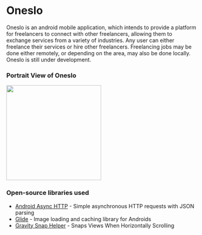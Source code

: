 # Oneslo
Oneslo is an android mobile application, which intends to provide a platform for freelancers to connect with other freelancers, allowing them to exchange services from a variety of industries. Any user can either freelance their services or hire other freelancers. Freelancing jobs may be done either remotely, or depending on the area, may also be done locally. Oneslo is still under development.


### Portrait View of Oneslo 
<img src="oneslo.gif" width=250><br>


### Open-source libraries used

- [Android Async HTTP](https://github.com/loopj/android-async-http) - Simple asynchronous HTTP requests with JSON parsing
- [Glide](https://github.com/bumptech/glide) - Image loading and caching library for Androids
- [Gravity Snap Helper](https://github.com/rubensousa/GravitySnapHelper) - Snaps Views When Horizontally Scrolling
